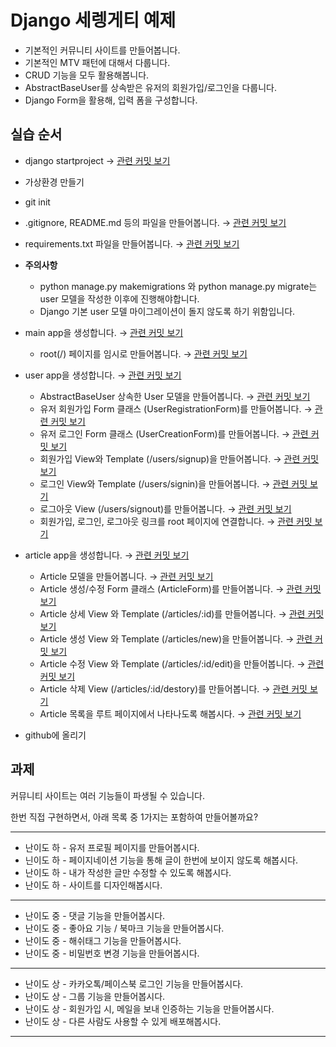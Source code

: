 # Django 세렝게티 예제

- 기본적인 커뮤니티 사이트를 만들어봅니다.
- 기본적인 MTV 패턴에 대해서 다룹니다.
- CRUD 기능을 모두 활용해봅니다.
- AbstractBaseUser를 상속받은 유저의 회원가입/로그인을 다룹니다.
- Django Form을 활용해, 입력 폼을 구성합니다.


## 실습 순서

- django startproject  → [관련 커밋 보기](https://github.com/shinkeonkim/django_serengeti_example/commit/4db9fbf1245878d77e5146b349b229bba98be2f0)
- 가상환경 만들기
- git init 
- .gitignore, README.md 등의 파일을 만들어봅니다. → [관련 커밋 보기](https://github.com/shinkeonkim/django_serengeti_example/commit/c38d892be73f866d4b8e44273d32f6b8186f66f5)
- requirements.txt 파일을 만들어봅니다. → [관련 커밋 보기](https://github.com/shinkeonkim/django_serengeti_example/commit/1db3f607f89bf6eed5c92163d7705ee72daa3b7b)

- **주의사항**
  - python manage.py makemigrations 와 python manage.py migrate는 user 모델을 작성한 이후에 진행해야합니다.
  - Django 기본 user 모델 마이그레이션이 돌지 않도록 하기 위함입니다.
- main app을 생성합니다. → [관련 커밋 보기](https://github.com/shinkeonkim/django_serengeti_example/commit/f9b443874842447a0cad00a96894830d75721859)
  - root(/) 페이지를 임시로 만들어봅니다. → [관련 커밋 보기](https://github.com/shinkeonkim/django_serengeti_example/commit/0d911eaa325a5b77c87646049e3304ce5cc5f90d)
- user app을 생성합니다. → [관련 커밋 보기](https://github.com/shinkeonkim/django_serengeti_example/commit/bf2b8e3750ab7ff821df83a0176ab4ae43399a00)
  - AbstractBaseUser 상속한 User 모델을 만들어봅니다. → [관련 커밋 보기](https://github.com/shinkeonkim/django_serengeti_example/commit/829142a3beb8e1ec46bbcdf726d442cca127a4ba)
  - 유저 회원가입 Form 클래스 (UserRegistrationForm)를 만들어봅니다. → [관련 커밋 보기](https://github.com/shinkeonkim/django_serengeti_example/commit/ff213811b84ecbc79451263c7f085c3ee1b0021a)
  - 유저 로그인 Form 클래스 (UserCreationForm)를 만들어봅니다. → [관련 커밋 보기](https://github.com/shinkeonkim/django_serengeti_example/commit/794b5e399e319bbc6d940468d49923f59c80ff94)
  - 회원가입 View와 Template (/users/signup)을 만들어봅니다. → [관련 커밋 보기](https://github.com/shinkeonkim/django_serengeti_example/commit/5c936260eb309b0f90918b158b3a2555fa109370)
  - 로그인 View와 Template (/users/signin)을 만들어봅니다. → [관련 커밋 보기](https://github.com/shinkeonkim/django_serengeti_example/commit/eac6e091f9367b102c23fa28b795e9c56fc3bbe1)
  - 로그아웃 View (/users/signout)를 만들어봅니다. → [관련 커밋 보기](https://github.com/shinkeonkim/django_serengeti_example/commit/faa7ea67eebb048602cc3f24ced0c03aca97fb63)
  - 회원가입, 로그인, 로그아웃 링크를 root 페이지에 연결합니다. → [관련 커밋 보기](https://github.com/shinkeonkim/django_serengeti_example/commit/94bc26389e36fd8caee6872e6ea557d82d370dea)
- article app을 생성합니다. → [관련 커밋 보기](https://github.com/shinkeonkim/django_serengeti_example/commit/8556a816d4bdb4a7c86f396e26fd2624f984182b)
  - Article 모델을 만들어봅니다. → [관련 커밋 보기](https://github.com/shinkeonkim/django_serengeti_example/commit/579748d2378ad04c6297ad4cf3f9cef66d71abdb)
  - Article 생성/수정 Form 클래스 (ArticleForm)를 만들어봅니다. → [관련 커밋 보기](https://github.com/shinkeonkim/django_serengeti_example/commit/432294c4cde10d0db85ec14116bc2c9310445bb2)
  - Article 상세 View 와 Template (/articles/:id)를 만들어봅니다. → [관련 커밋 보기](https://github.com/shinkeonkim/django_serengeti_example/commit/6ece07a32d605f91ca0b11acef61cbd7eb304845)
  - Article 생성 View 와 Template (/articles/new)을 만들어봅니다. → [관련 커밋 보기](https://github.com/shinkeonkim/django_serengeti_example/commit/6239ca3eb6811278690756e1535e11a8c1f57c36)
  - Article 수정 View 와 Template (/articles/:id/edit)을 만들어봅니다. → [관련 커밋 보기](https://github.com/shinkeonkim/django_serengeti_example/commit/e8b126a4c202b0617ddebde7b6cf6ac33d954be3)
  - Article 삭제 View (/articles/:id/destory)를 만들어봅니다. → [관련 커밋 보기](https://github.com/shinkeonkim/django_serengeti_example/commit/6d5bd31e6d978bc188a2a4a3477b9c06fd708093)
  - Article 목록을 루트 페이지에서 나타나도록 해봅시다. → [관련 커밋 보기](https://github.com/shinkeonkim/django_serengeti_example/commit/b703addd3ab971a5344309b69a18c94b39768327)
- github에 올리기

## 과제

커뮤니티 사이트는 여러 기능들이 파생될 수 있습니다.

한번 직접 구현하면서, 아래 목록 중 1가지는 포함하여 만들어볼까요?

---
- 난이도 하 - 유저 프로필 페이지를 만들어봅시다.
- 닌이도 하 - 페이지네이션 기능을 통해 글이 한번에 보이지 않도록 해봅시다.
- 난이도 하 - 내가 작성한 글만 수정할 수 있도록 해봅시다.
- 난이도 하 - 사이트를 디자인해봅시다.
---
- 난이도 중 - 댓글 기능을 만들어봅시다.
- 난이도 중 - 좋아요 기능 / 북마크 기능을 만들어봅시다.
- 난이도 중 - 해쉬태그 기능을 만들어봅시다.
- 난이도 중 - 비밀번호 변경 기능을 만들어봅시다.
---
- 난이도 상 - 카카오톡/페이스북 로그인 기능을 만들어봅시다.
- 난이도 상 - 그룹 기능을 만들어봅시다.
- 난이도 상 - 회원가입 시, 메일을 보내 인증하는 기능을 만들어봅시다.
- 난이도 상 - 다른 사람도 사용할 수 있게 배포해봅시다.
---
